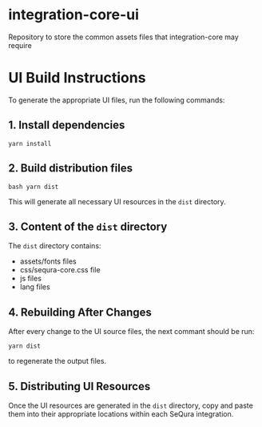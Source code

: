 # integration-core-ui
Repository to store the common assets files that integration-core may require

# UI Build Instructions

To generate the appropriate UI files, run the following commands:

## 1. Install dependencies

```
yarn install
```

## 2. Build distribution files

```
bash yarn dist
```

This will generate all necessary UI resources in the ```dist``` directory.

## 3. Content of the ```dist``` directory
The ```dist``` directory contains:
- assets/fonts files
- css/sequra-core.css file
- js files
- lang files

## 4. Rebuilding After Changes

After every change to the UI source files, the next commant should be run:

```
yarn dist
```

to regenerate the output files.

## 5. Distributing UI Resources

Once the UI resources are generated in the `dist` directory, copy and paste them into their appropriate locations within each SeQura integration.


